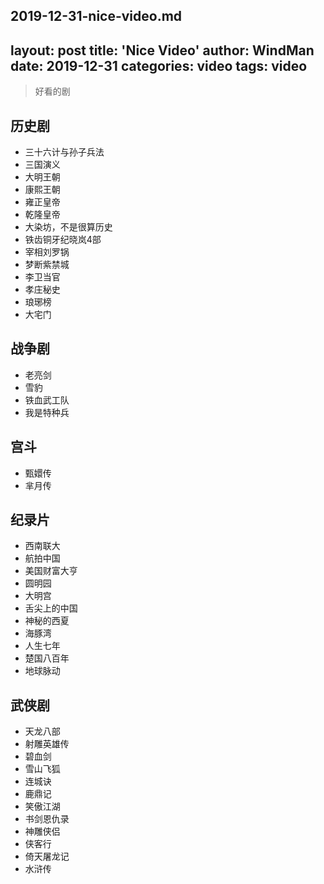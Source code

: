 2019-12-31-nice-video.md
---
layout: post
title: 'Nice Video'
author: WindMan
date: 2019-12-31
categories: video
tags: video 
---
> 好看的剧

## 历史剧
+ 三十六计与孙子兵法
+ 三国演义
+ 大明王朝
+ 康熙王朝
+ 雍正皇帝
+ 乾隆皇帝
+ 大染坊，不是很算历史
+ 铁齿铜牙纪晓岚4部
+ 宰相刘罗锅
+ 梦断紫禁城
+ 李卫当官
+ 孝庄秘史
+  琅琊榜
+ 大宅门

## 战争剧
+ 老亮剑
+ 雪豹
+ 铁血武工队
+ 我是特种兵

## 宫斗
+ 甄嬛传
+ 芈月传

## 纪录片
+ 西南联大
+ 航拍中国
+ 美国财富大亨
+ 圆明园
+ 大明宫
+ 舌尖上的中国
+ 神秘的西夏
+ 海豚湾
+ 人生七年
+ 楚国八百年
+ 地球脉动

## 武侠剧
+ 天龙八部
+  射雕英雄传
+ 碧血剑
+ 雪山飞狐
+ 连城诀
+ 鹿鼎记
+ 笑傲江湖
+ 书剑恩仇录
+ 神雕侠侣
+ 侠客行
+ 倚天屠龙记
+ 水浒传